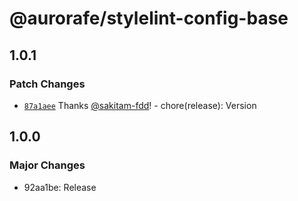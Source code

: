 # @aurorafe/stylelint-config-base

## 1.0.1

### Patch Changes

- [`87a1aee`](https://github.com/aurorafe/ftc/commit/87a1aeea57d26425f31ae91ff130f1ccd6c05ac2) Thanks [@sakitam-fdd](https://github.com/sakitam-fdd)! - chore(release): Version

## 1.0.0

### Major Changes

- 92aa1be: Release
